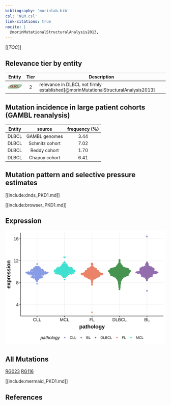 ```yaml
---
bibliography: 'morinlab.bib'
csl: 'NLM.csl'
link-citations: true
nocite: |
  @morinMutationalStructuralAnalysis2013, 
---
```

[[_TOC_]]


## Relevance tier by entity

|Entity|Tier|Description                              |
|:------:|:----:|-----------------------------------------|
|![DLBCL](images/icons/DLBCL_tier2.png) |2   |relevance in DLBCL not firmly established[@morinMutationalStructuralAnalysis2013]|

## Mutation incidence in large patient cohorts (GAMBL reanalysis)

|Entity|source        |frequency (%)|
|:------:|:--------------:|:-------------:|
|DLBCL |GAMBL genomes |3.44         |
|DLBCL |Schmitz cohort|7.02         |
|DLBCL |Reddy cohort  |1.70         |
|DLBCL |Chapuy cohort |6.41         |

## Mutation pattern and selective pressure estimates

[[include:dnds_PKD1.md]]



[[include:browser_PKD1.md]]

## Expression
![](images/gene_expression/PKD1_by_pathology.svg)
<!-- ORIGIN: morinMutationalStructuralAnalysis2013 -->
<!-- DLBCL: morinMutationalStructuralAnalysis2013 -->

## All Mutations

[RG023](https://www.bcgsc.ca/downloads/morinlab/GAMBL/Morin_2013/RG023.html)
[RG116](https://www.bcgsc.ca/downloads/morinlab/GAMBL/Morin_2013/RG116.html)

[[include:mermaid_PKD1.md]]

## References
